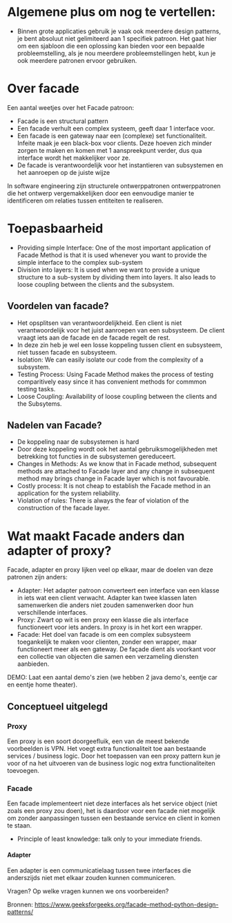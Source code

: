 # Algemene plus om nog te vertellen:
- Binnen grote applicaties gebruik je vaak ook meerdere design patterns, je bent absoluut niet gelimiteerd aan 1 specifiek patroon. Het gaat hier om een sjabloon die een oplossing kan bieden voor een bepaalde probleemstelling, als je nou meerdere probleemstellingen hebt, kun je ook meerdere patronen ervoor gebruiken.

# Over facade
Een aantal weetjes over het Facade patroon:
- Facade is een structural pattern
- Een facade verhult een complex systeem, geeft daar 1 interface voor.
- Een facade is een gateway naar een (complexe) set functionaliteit. Infeite maak je een black-box voor clients. Deze hoeven zich minder zorgen te maken en komen met 1 aanspreekpunt verder, dus qua interface wordt het makkelijker voor ze.
- De facade is verantwoordelijk voor het instantieren van subsystemen en het aanroepen op de juiste wijze

In software engineering zijn structurele ontwerppatronen ontwerppatronen die het ontwerp vergemakkelijken door een eenvoudige manier te identificeren om relaties tussen entiteiten te realiseren.

# Toepasbaarheid
- Providing simple Interface: One of the most important application of Facade Method is that it is used whenever you want to provide the simple interface to the complex sub-system
- Division into layers: It is used when we want to provide a unique structure to a sub-system by dividing them into layers. It also leads to loose coupling between the clients and the subsystem.

## Voordelen van facade?
- Het opsplitsen van verantwoordelijkheid. Een client is niet verantwoordelijk voor het juist aanroepen van een subsysteem. De client vraagt iets aan de facade en de facade regelt de rest.
- In deze zin heb je wel een losse koppeling tussen client en subsysteem, niet tussen facade en subsysteem.
- Isolation: We can easily isolate our code from the complexity of a subsystem.
- Testing Process: Using Facade Method makes the process of testing comparitively easy since it has convenient methods for commmon testing tasks.
- Loose Coupling: Availability of loose coupling between the clients and the Subsytems.

## Nadelen van Facade?
- De koppeling naar de subsystemen is hard
- Door deze koppeling wordt ook het aantal gebruiksmogelijkheden met betrekking tot functies in de subsystemen gereduceert.
- Changes in Methods: As we know that in Facade method, subsequent methods are attached to Facade layer and any change in subsequent method may brings change in Facade layer which is not favourable.
- Costly process: It is not cheap to establish the Facade method in an application for the system reliability.
- Violation of rules: There is always the fear of violation of the construction of the facade layer.

# Wat maakt Facade anders dan adapter of proxy? 
Facade, adapter en proxy lijken veel op elkaar, maar de doelen van deze patronen zijn anders:
- Adapter: Het adapter patroon converteert een interface van een klasse in iets wat een client verwacht. Adapter kan twee klassen laten samenwerken die anders niet zouden samenwerken door hun verschillende interfaces.
- Proxy: Zwart op wit is een proxy een klasse die als interface functioneert voor iets anders. In proxy is in het kort een wrapper.
- Facade: Het doel van facade is om een complex subsysteem toegankelijk te maken voor clienten, zonder een wrapper, maar functioneert meer als een gateway. De façade dient als voorkant voor een collectie van objecten die samen een verzameling diensten aanbieden.

DEMO:
Laat een aantal demo's zien (we hebben 2 java demo's, eentje car en eentje home theater).

## Conceptueel uitgelegd
### Proxy
Een proxy is een soort doorgeefluik, een van de meest bekende voorbeelden is VPN. Het voegt extra functionaliteit toe aan bestaande services / business logic. Door het toepassen van een proxy pattern kun je voor of na het uitvoeren van de business logic nog extra functionaliteiten toevoegen. 
### Facade
Een facade implementeert niet deze interfaces als het service object (niet zoals een proxy zou doen), het is daardoor voor een facade niet mogelijk om zonder aanpassingen tussen een bestaande service en client in komen te staan. 
- Principle of least knowledge: talk only to your immediate friends.
#### Adapter
Een adapter is een communicatielaag tussen twee interfaces die anderszijds niet met elkaar zouden kunnen communiceren.

Vragen?
Op welke vragen kunnen we ons voorbereiden?

Bronnen:
https://www.geeksforgeeks.org/facade-method-python-design-patterns/

